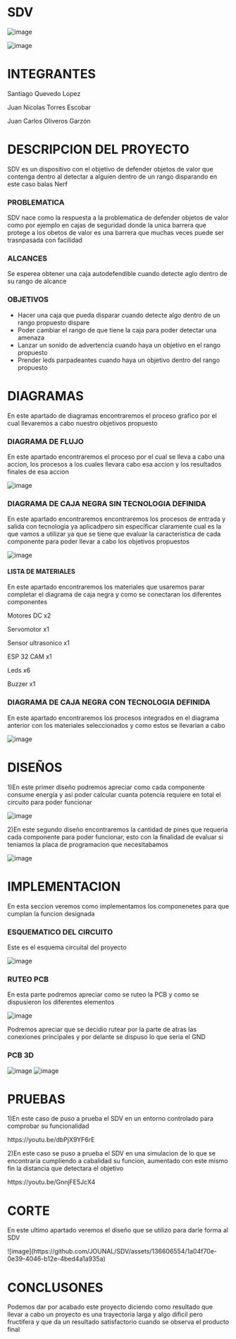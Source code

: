 
# SDV
<p text-align:center>
 
![image](https://github.com/JOUNAL/SDV/assets/136606554/0f90e93b-03e5-4db3-8174-0e2800f579f8)

</p>

![image](https://github.com/JOUNAL/SDV/assets/136606554/8c179c0c-4b2d-4853-bded-e1cac7dca3d7)

 

# INTEGRANTES
<p>Santiago Quevedo Lopez</p>
<p>Juan Nicolas Torres Escobar</p>
<p>Juan Carlos Oliveros Garzón</p>

# DESCRIPCION DEL PROYECTO

<p>SDV es un dispositivo con el objetivo de defender objetos de valor que contenga dentro al detectar a alguien dentro de un rango disparando en este caso balas Nerf</p>

<h3>PROBLEMATICA</h3>
<p>SDV nace como la respuesta a la problematica de defender objetos de valor como por ejemplo en cajas de seguridad donde la unica barrera que protege a los obetos de valor es una barrera que muchas veces puede ser trasnpasada con facilidad</p>

<h3>ALCANCES</h3>
<p>Se esperea obtener una caja autodefendible cuando detecte aglo dentro de su rango de alcance</p>

<h3>OBJETIVOS</h3>
<ul>
<li>Hacer una caja que pueda disparar cuando detecte algo dentro de un rango propuesto dispare</li>
<li>Poder cambiar el rango de que tiene la caja para poder detectar una amenaza</li>
<li>Lanzar un sonido de advertencia cuando haya un objetivo en el rango propuesto</li>
<li>Prender leds parpadeantes cuando haya un objetivo dentro del rango propuesto</li>
</ul>

# DIAGRAMAS

<p>En este apartado de diagramas encontraremos el proceso grafico por el cual llevaremos a cabo nuestro objetivos propuesto</p>

<h3>DIAGRAMA DE FLUJO</h3>
<p>En este apartado encontraremos el proceso por el cual se lleva a cabo una accion, los procesos a los cuales llevara cabo esa accion y los resultados finales de esa accion</p>

![image](https://github.com/JOUNAL/SDV/assets/136606554/874d6cea-2944-442f-9cdf-c7139dc15ca6) 

<h3>DIAGRAMA DE CAJA NEGRA SIN TECNOLOGIA DEFINIDA</h3>
<p>En este apartado encontraremos encontraremos los procesos de entrada y salida con tecnologia ya aplicadpero sin especificar claramente cual es la que vamos a utilizar ya que se tiene que evaluar la caracteristica de cada componente para poder llevar a cabo los objetivos propuestos</p>

![image](https://github.com/JOUNAL/SDV/assets/136606554/b9d4f565-b937-4c56-abac-af00bf8cc043)

<h4>LISTA DE MATERIALES</h4>

<p>En este apartado encontraremos los materiales que usaremos parar completar el diagrama de caja negra y como se conectaran los diferentes componentes</p>

<p>Motores DC x2</p>
<p>Servomotor x1</p>
<p>Sensor ultrasonico x1</p>
<p>ESP 32 CAM x1</p>
<p>Leds x6</p>
<p>Buzzer x1</p>

<h3>DIAGRAMA DE CAJA NEGRA CON TECNOLOGIA DEFINIDA</h3>
<p>En este apartado encontraremos los procesos integrados en el diagrama anterior con los materiales seleccionados y como estos se llevarian a cabo</p>

![image](https://github.com/JOUNAL/SDV/assets/136606554/e45863e3-b1d2-4eab-8515-a7d002a74404)

# DISEÑOS


<p>1)En este primer diseño podremos apreciar como cada componente consume energia y asi poder calcular cuanta potencia requiere en total el circuito para poder funcionar</p>

![image](https://github.com/JOUNAL/SDV/assets/136606554/009ad30d-5c0c-4a15-a059-9555bed91aea)

<p>2)En este segundo diseño encontraremos la cantidad de pines que requeria cada componente para poder funcionar, esto con la finalidad de evaluar si teniamos la placa de programacion que necesitabamos</p>

![image](https://github.com/JOUNAL/SDV/assets/136606554/4530e9ac-82c7-4213-983d-6a4c6d52a958)

# IMPLEMENTACION

<p>En esta seccion veremos como implementamos los componenetes para que cumplan la funcion designada</p>

<h3>ESQUEMATICO DEL CIRCUITO</h3>

<p>Este es el esquema circuital del  proyecto</p>

![image](https://github.com/JOUNAL/SDV/assets/136606554/bbc27289-119c-4422-b20b-e6f50a4d8289)

<h3>RUTEO PCB</h3>
<p>En esta parte podremos apreciar como se ruteo la PCB y como se dispusieron los diferentes elementos</p>

![image](https://github.com/JOUNAL/SDV/assets/136606554/4b200ebf-eabd-4a9d-8f48-2fbcdb5d15aa)

<p>Podremos apreciar que se decidio rutear por la parte de atras las conexiones principales y por delante se dispuso lo que seria el GND</p>

<h3>PCB 3D</h3>

![image](https://github.com/JOUNAL/SDV/assets/136606554/b99c30ea-63fb-4a57-ab40-c2e111876a7e)
![image](https://github.com/JOUNAL/SDV/assets/136606554/97dc2817-5a9f-4a06-b431-8bc531a178d3)

# PRUEBAS

<p>1)En este caso de puso a prueba el SDV en un entorno controlado para comprobar su funcionalidad</p>
<p>https://youtu.be/dbPjX9YF6rE</p>

<p>2)En este caso se puso a prueba el SDV en una simulacion de lo que se encontraria cumpliendo a cabalidad su funcion, aumentado con este mismo fin la distancia que detectara el objetivo</p>
<p>https://youtu.be/GnnjFE5JcX4</p>

# CORTE
<p>En este ultimo apartado veremos el diseño que se utilizo para darle forma al SDV</p>
![image](https://github.com/JOUNAL/SDV/assets/136606554/1a04f70e-0e39-4046-b12e-4bed4a1a935a)

# CONCLUSONES
<p>Podemos dar por acabado este proyecto diciendo como resultado que llevar a cabo un proyecto es una trayectoria larga y algo dificil pero fructifera y que da un resultado satisfactorio cuando se observa el producto final</p>

